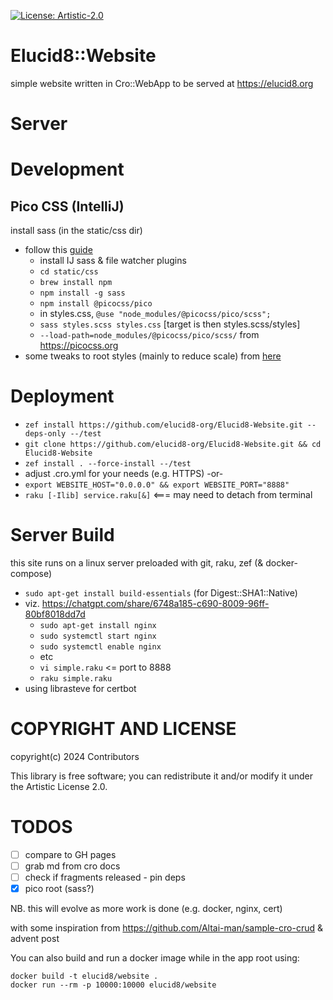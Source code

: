 [![License: Artistic-2.0](https://img.shields.io/badge/License-Artistic%202.0-0298c3.svg)](https://opensource.org/licenses/Artistic-2.0)

# Elucid8::Website

simple website written in Cro::WebApp to be served at https://elucid8.org

# Server

# Development

## Pico CSS (IntelliJ)
install sass (in the static/css dir)
  - follow this [guide](https://www.jetbrains.com/help/webstorm/transpiling-sass-less-and-scss-to-css.html)
    - install IJ sass & file watcher plugins
    - `cd static/css`
    - `brew install npm`
    - `npm install -g sass`
    - `npm install @picocss/pico`
    - in styles.css, `@use "node_modules/@picocss/pico/scss";`
    - `sass styles.scss styles.css`  [target is then styles.scss/styles]
    - `--load-path=node_modules/@picocss/pico/scss/`
from https://picocss.org
  - some tweaks to root styles (mainly to reduce scale) from [here](https://github.com/picocss/pico/discussions/482)

# Deployment
- `zef install https://github.com/elucid8-org/Elucid8-Website.git --deps-only --/test`
- `git clone https://github.com/elucid8-org/Elucid8-Website.git && cd Elucid8-Website`
- `zef install . --force-install --/test`
- adjust .cro.yml for your needs (e.g. HTTPS) -or-
- `export WEBSITE_HOST="0.0.0.0" && export WEBSITE_PORT="8888"`
- `raku [-Ilib] service.raku[&]`  <=== may need to detach from terminal

# Server Build
this site runs on a linux server preloaded with git, raku, zef (& docker-compose)
- `sudo apt-get install build-essentials` (for Digest::SHA1::Native)
- viz. https://chatgpt.com/share/6748a185-c690-8009-96ff-80bf8018dd7d
  - `sudo apt-get install nginx`
  - `sudo systemctl start nginx`
  - `sudo systemctl enable nginx`
  - etc
  - `vi simple.raku`   <= port to 8888   
  - `raku simple.raku`
- using librasteve for certbot

# COPYRIGHT AND LICENSE

copyright(c) 2024 Contributors

This library is free software; you can redistribute it and/or modify it under the Artistic License 2.0.


# TODOS
- [ ] compare to GH pages
- [ ] grab md from cro docs
- [ ] check if fragments released - pin deps
- [x] pico root (sass?)

NB. this will evolve as more work is done (e.g. docker, nginx, cert)

with some inspiration from https://github.com/Altai-man/sample-cro-crud & advent post

You can also build and run a docker image while in the app root using:

```
docker build -t elucid8/website .
docker run --rm -p 10000:10000 elucid8/website
```